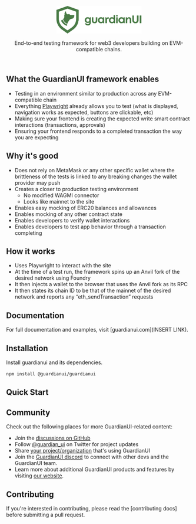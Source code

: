 <p align="center">
  <picture>
    <source media="(prefers-color-scheme: dark)" srcset="https://github.com/GuardianUI/landing-page/blob/main/assets/images/logo.png">
    <img alt="guardianui logo" src="https://github.com/GuardianUI/landing-page/blob/main/assets/images/logo.png" width="auto" height="75">
  </picture>
</p>

<p align="center">
  End-to-end testing framework for web3 developers building on EVM-compatible chains.
<p>

<br>

## What the GuardianUI framework enables

- Testing in an environment similar to production across any EVM-compatible chain
- Everything [Playwright](https://github.com/microsoft/playwright) already allows you to test (what is displayed, navigation works as expected, buttons are clickable, etc)
- Making sure your frontend is creating the expected write smart contract interactions (transactions, approvals)
- Ensuring your frontend responds to a completed transaction the way you are expecting

## Why it's good

- Does not rely on MetaMask or any other specific wallet where the brittleness of the tests is linked to any breaking changes the wallet provider may push
- Creates a closer to production testing environment
  - No modified WAGMI connector
  - Looks like mainnet to the site
- Enables easy mocking of ERC20 balances and allowances
- Enables mocking of any other contract state
- Enables developers to verify wallet interactions
- Enables developers to test app behavior through a transaction completing

## How it works

- Uses Playwright to interact with the site
- At the time of a test run, the framework spins up an Anvil fork of the desired network using Foundry
- It then injects a wallet to the browser that uses the Anvil fork as its RPC 
- It then states its chain ID to be that of the mainnet of the desired network and reports any “eth_sendTransaction” requests


## Documentation

For full documentation and examples, visit [guardianui.com](INSERT LINK).

## Installation

Install guardianui and its dependencies.

```bash
npm install @guardianui/guardianui
```

## Quick Start
  
## Community

Check out the following places for more GuardianUI-related content:

- Join the [discussions on GitHub](https://github.com/GuardianUI/guardianui/discussions)
- Follow [@guardian_ui](https://twitter.com/guardian_ui) on Twitter for project updates
- Share [your project/organization](https://github.com/GuardianUI/guardianui/discussions/2) that's using GuardianUI
- Join the [GuardianUI discord](https://discord.gg/TkfeTpfYxx) to connect with other devs and the GuardianUI team.
- Learn more about additional GuardianUI products and features by visiting [our website](https://www.guardianui.com/). 

## Contributing

If you're interested in contributing, please read the [contributing docs] before submitting a pull request.
